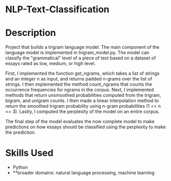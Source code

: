 # NLP-Text-Classification
# Description
Project that builds a trigram language model. The main component of the language model is implemented in trigram_model.py. The model can classify the "grammatical" level of a piece of text based on a dataset of essays rated as low, medium, or high level.

First, I implemented the function get_ngrams, which takes a list of strings and an integer n as input, and returns padded n-grams over the list of strings. I then implemented the method count_ngrams that counts the occurrence frequencies for ngrams in the corpus. Next, I implemented methods that return unsmoothed probabilities computed from the trigram, bigram, and unigram counts. I then made a linear interpolation method to return the smoothed trigram probability using n-gram probabilities (1 <= n <= 3). Lastly, I computed the perplexity of the model on an entire corpus.

The final step of the model evaluates the now complete model to make predictions on how essays should be classified using the perplexity to make the prediction.

# Skills Used
- Python
- **broader domains: natural language processing, machine learning
